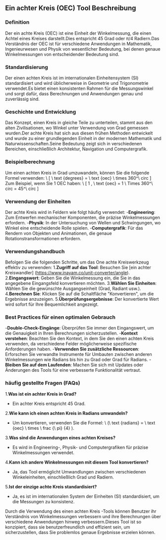 ## Ein achter Kreis (OEC) Tool Beschreibung

### Definition
Der ein achte Kreis (OEC) ist eine Einheit der Winkelmessung, die einen Achtel eines Kreises darstellt.Dies entspricht 45 Grad oder π/4 Radiern.Das Verständnis der OEC ist für verschiedene Anwendungen in Mathematik, Ingenieurwesen und Physik von wesentlicher Bedeutung, bei denen genaue Winkelmessungen von entscheidender Bedeutung sind.

### Standardisierung
Der einen achten Kreis ist im internationalen Einheitensystem (SI) standardisiert und wird üblicherweise in Geometrie und Trigonometrie verwendet.Es bietet einen konsistenten Rahmen für die Messungswinkel und sorgt dafür, dass Berechnungen und Anwendungen genau und zuverlässig sind.

### Geschichte und Entwicklung
Das Konzept, einen Kreis in gleiche Teile zu unterteilen, stammt aus den alten Zivilisationen, wo Winkel unter Verwendung von Grad gemessen wurden.Der achte Kreis hat sich aus diesen frühen Methoden entwickelt und wurde zu einer grundlegenden Einheit in der modernen Mathematik und Naturwissenschaften.Seine Bedeutung zeigt sich in verschiedenen Bereichen, einschließlich Architektur, Navigation und Computergrafik.

### Beispielberechnung
Um einen achten Kreis in Grad umzuwandeln, können Sie die folgende Formel verwenden:
\ [
\ text {degrees} = \ text {oec} \ times 360^\ circ
\]
Zum Beispiel, wenn Sie 1 OEC haben:
\ [
1 \, \ text {oec} = 1 \ Times 360^\ circ = 45^\ circ
\]

### Verwendung der Einheiten
Der achte Kreis wird in Feldern wie folgt häufig verwendet:
-**Engineering**: Zum Entwerfen mechanischer Komponenten, die präzise Winkelmessungen erfordern.
-**Physik**: In der Untersuchung von Wellen und Schwingungen, wo Winkel eine entscheidende Rolle spielen.
-**Computergrafik**: Für das Rendern von Objekten und Animationen, die genaue Rotationstransformationen erfordern.

### Verwendungshandbuch
Befolgen Sie die folgenden Schritte, um das One achte Kreiswerkzeug effektiv zu verwenden:
1.**Zugriff auf das Tool**: Besuchen Sie [ein achter Kreiswandler] (https://www.inayam.co/unit-converter/angle).
2.**Eingangswert**: Geben Sie die Winkelmessung ein, die Sie in das angegebene Eingangsfeld konvertieren möchten.
3.**Wählen Sie Einheiten**: Wählen Sie die gewünschte Ausgangseinheit (Grad, Radiant usw.).
4.**Berechnen Sie**: Klicken Sie auf die Schaltfläche "Konvertieren", um die Ergebnisse anzuzeigen.
5.**Überprüfungsergebnisse**: Der konvertierte Wert wird sofort für Ihre Bequemlichkeit angezeigt.

### Best Practices für einen optimalen Gebrauch
-**Double-Check-Eingänge**: Überprüfen Sie immer den Eingangswert, um die Genauigkeit in Ihren Berechnungen sicherzustellen.
-**Kontext verstehen**: Beachten Sie den Kontext, in dem Sie den einen achten Kreis verwenden, da verschiedene Felder möglicherweise spezifische Anforderungen haben.
-**Verwenden Sie zusätzliche Ressourcen**: Erforschen Sie verwandte Instrumente für Umbauten zwischen anderen Winkelmessungen wie Radians bis hin zu Grad oder Grad für Radians.
-**Bleiben Sie auf dem Laufenden**: Machen Sie sich mit Updates oder Änderungen des Tools für eine verbesserte Funktionalität vertraut.

### häufig gestellte Fragen (FAQs)

1.**Was ist ein achter Kreis in Grad?**
- Ein achter Kreis entspricht 45 Grad.

2.**Wie kann ich einen achten Kreis in Radians umwandeln?**
- Um konvertieren, verwenden Sie die Formel: \ (\ text {radians} = \ text {oec} \ times \ frac {\ pi} {4} \).

3.**Was sind die Anwendungen eines achten Kreises?**
- Es wird in Engineering-, Physik- und Computergrafiken für präzise Winkelmessungen verwendet.

4.**Kann ich andere Winkelmessungen mit diesem Tool konvertieren?**
- Ja, das Tool ermöglicht Umwandlungen zwischen verschiedenen Winkeleinheiten, einschließlich Grad und Radiern.

5.**Ist der einzige achte Kreis standardisiert?**
- Ja, es ist im internationalen System der Einheiten (SI) standardisiert, um die Messungen zu konsistenz.

Durch die Verwendung des einen achten Kreis -Tools können Benutzer ihr Verständnis von Winkelmessungen verbessern und ihre Berechnungen über verschiedene Anwendungen hinweg verbessern.Dieses Tool ist so konzipiert, dass sie benutzerfreundlich und effizient sein, um sicherzustellen, dass Sie problemlos genaue Ergebnisse erzielen können.